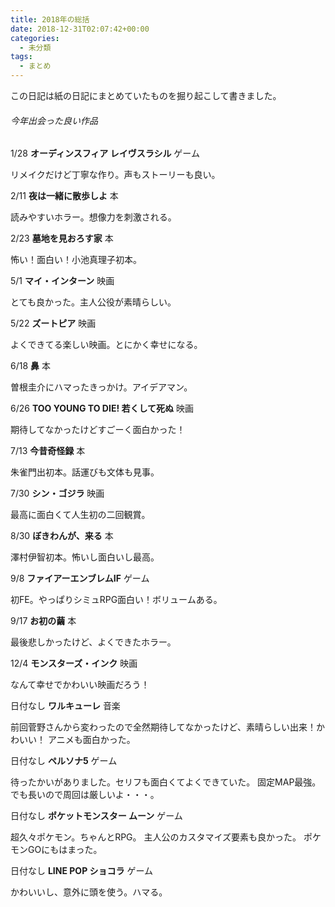 ```yaml
---
title: 2018年の総括
date: 2018-12-31T02:07:42+00:00
categories:
  - 未分類
tags:
  - まとめ
---
```

この日記は紙の日記にまとめていたものを掘り起こして書きました。

###### 今年出会った良い作品

1/28 **オーディンスフィア レイヴスラシル** ゲーム

リメイクだけど丁寧な作り。声もストーリーも良い。

2/11 **夜は一緒に散歩しよ** 本

読みやすいホラー。想像力を刺激される。

2/23 **墓地を見おろす家** 本

怖い！面白い！小池真理子初本。

5/1 **マイ・インターン** 映画

とても良かった。主人公役が素晴らしい。

5/22 **ズートピア** 映画

よくできてる楽しい映画。とにかく幸せになる。

6/18 **鼻** 本

曽根圭介にハマったきっかけ。アイデアマン。

6/26 **TOO YOUNG TO DIE! 若くして死ぬ** 映画

期待してなかったけどすごーく面白かった！

7/13 **今昔奇怪録** 本

朱雀門出初本。話運びも文体も見事。

7/30 **シン・ゴジラ** 映画

最高に面白くて人生初の二回観賞。

8/30 **ぼきわんが、来る** 本

澤村伊智初本。怖いし面白いし最高。

9/8 **ファイアーエンブレムIF** ゲーム

初FE。やっぱりシミュRPG面白い！ボリュームある。

9/17 **お初の繭** 本

最後悲しかったけど、よくできたホラー。

12/4 **モンスターズ・インク** 映画

なんて幸せでかわいい映画だろう！

日付なし **ワルキューレ** 音楽

前回菅野さんから変わったので全然期待してなかったけど、素晴らしい出来！かわいい！
アニメも面白かった。

日付なし **ペルソナ5** ゲーム

待ったかいがありました。セリフも面白くてよくできていた。
固定MAP最強。
でも長いので周回は厳しいよ・・・。

日付なし **ポケットモンスター ムーン** ゲーム

超久々ポケモン。ちゃんとRPG。
主人公のカスタマイズ要素も良かった。
ポケモンGOにもはまった。

日付なし **LINE POP ショコラ** ゲーム

かわいいし、意外に頭を使う。ハマる。


